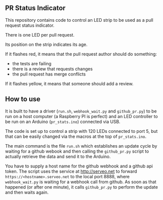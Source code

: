 ## PR Status Indicator

This repository contains code to control an LED strip to
be used as a pull request status indicator.

There is one LED per pull request.

Its position on the strip indicates its age.

If it flashes red, it means that the pull request author should do something:
 - the tests are failing
 - there is a review that requests changes
 - the pull request has merge conflicts

If it flashes yellow, it means that someone should add a review.

## How to use

It is built to have a driver (``run.sh``, ``webhook_wait.py`` and ``github_pr.py``)
to be run on a host computer (a Raspberry PI is perfect) and an LED controller
to be run on an Arduino (``pr_stats.ino``) connected via USB.

The code is set up to control a strip with 120 LEDs connected to port 5, but that
can be easily changed via the macros at the top of ``pr_stats.ino``.

The main command is the file ``run.sh`` which establishes an update cycle
by waiting for a github webook and then calling the ``github_pr.py`` script
to actually retrieve the data and send it to the Arduino.

You have to supply a host name for the github webhook and a github
api token. The script uses the service at http://serveo.net
to forward ``https://<hostname>.serveo.net`` to the local port 8888, where
``webhook_wait.py`` is waiting for a webhook call from github. As soon as
that happened (or after one minute), it calls ``github_pr.py`` to perform
the update and then waits again.